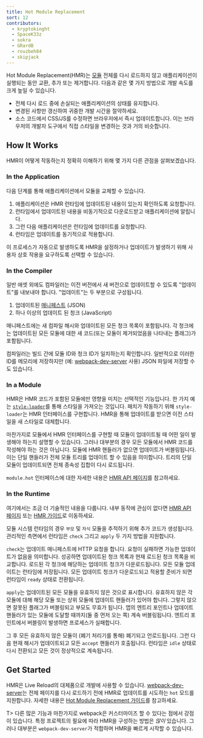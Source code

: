 ```yaml
---
title: Hot Module Replacement
sort: 12
contributors:
  - kryptokinght
  - SpaceK33z
  - sokra
  - GRardB
  - rouzbeh84
  - skipjack
---
```


Hot Module Replacement(HMR)는 [모듈](/concepts/modules/) 전체를 다시 로드하지 않고 애플리케이션이 실행되는 동안 교환, 추가 또는 제거합니다. 다음과 같은 몇 가지 방법으로 개발 속도를 크게 높일 수 있습니다.

- 전체 다시 로드 중에 손실되는 애플리케이션의 상태를 유지합니다.
- 변경된 사항만 갱신하여 귀중한 개발 시간을 절약하세요.
- 소스 코드에서 CSS/JS를 수정하면 브라우저에서 즉시 업데이트합니다. 이는 브라우저의 개발자 도구에서 직접 스타일을 변경하는 것과 거의 비슷합니다.

## How It Works

HMR이 어떻게 작동하는지 정확히 이해하기 위해 몇 가지 다른 관점을 살펴보겠습니다.

### In the Application

다음 단계를 통해 애플리케이션에서 모듈을 교체할 수 있습니다.

1. 애플리케이션은 HMR 런타임에 업데이트된 내용이 있는지 확인하도록 요청합니다.
2. 런타임에서 업데이트된 내용을 비동기적으로 다운로드받고 애플리케이션에 알립니다.
3. 그런 다음 애플리케이션은 런타임에 업데이트를 요청합니다.
4. 런타임은 업데이트를 동기적으로 적용합니다.

이 프로세스가 자동으로 발생하도록 HMR을 설정하거나 업데이트가 발생하기 위해 사용자 상호 작용을 요구하도록 선택할 수 있습니다.

### In the Compiler

일반 애셋 외에도 컴파일러는 이전 버전에서 새 버전으로 업데이트할 수 있도록 "업데이트"를 내보내야 합니다. "업데이트"는 두 부분으로 구성됩니다.

1. 업데이트된 [매니페스트](/concepts/manifest) (JSON)
2. 하나 이상의 업데이트 된 청크 (JavaScript)

매니페스트에는 새 컴파일 해시와 업데이트된 모든 청크 목록이 포함됩니다. 각 청크에는 업데이트된 모든 모듈에 대한 새 코드(또는 모듈이 제거되었음을 나타내는 플래그)가 포함됩니다.

컴파일러는 빌드 간에 모듈 ID와 청크 ID가 일치하는지 확인합니다. 일반적으로 이러한 ID를 메모리에 저장하지만 (예: [webpack-dev-server](/configuration/dev-server/) 사용) JSON 파일에 저장할 수도 있습니다.

### In a Module

HMR은 HMR 코드가 포함된 모듈에만 영향을 미치는 선택적인 기능입니다. 한 가지 예는 [`style-loader`](https://github.com/webpack-contrib/style-loader)를 통해 스타일을 가져오는 것입니다. 패치가 작동하기 위해 `style-loader`는 HMR 인터페이스를 구현합니다. HMR을 통해 업데이트를 받으면 이전 스타일을 새 스타일로 대체합니다.

마찬가지로 모듈에서 HMR 인터페이스를 구현할 때 모듈이 업데이트될 때 어떤 일이 발생해야 하는지 설명할 수 있습니다. 그러나 대부분의 경우 모든 모듈에서 HMR 코드를 작성해야 하는 것은 아닙니다. 모듈에 HMR 핸들러가 없으면 업데이트가 버블링됩니다. 이는 단일 핸들러가 전체 모듈 트리를 업데이트 할 수 있음을 의미합니다. 트리의 단일 모듈이 업데이트되면 전체 종속성 집합이 다시 로드됩니다.

`module.hot` 인터페이스에 대한 자세한 내용은 [HMR API 페이지](/api/hot-module-replacement)를 참고하세요.

### In the Runtime

여기에서는 조금 더 기술적인 내용을 다룹니다. 내부 동작에 관심이 없다면 [HMR API 페이지](/api/hot-module-replacement) 또는 [HMR 가이드](/guides/hot-module-replacement)로 이동하세요.

모듈 시스템 런타임의 경우 `부모` 및 `자식` 모듈을 추적하기 위해 추가 코드가 생성됩니다. 관리적인 측면에서 런타임은 `check` 그리고 `apply` 두 가지 방법을 지원합니다.

`check`는 업데이트 매니페스트에 HTTP 요청을 합니다. 요청이 실패하면 가능한 업데이트가 없음을 의미합니다. 성공하면 업데이트된 청크 목록과 현재 로드된 청크 목록을 비교합니다. 로드된 각 청크에 해당하는 업데이트 청크가 다운로드됩니다. 모든 모듈 업데이트는 런타임에 저장됩니다. 모든 업데이트 청크가 다운로드되고 적용할 준비가 되면 런타임이 `ready` 상태로 전환됩니다.

`apply`는 업데이트된 모든 모듈을 유효하지 않은 것으로 표시합니다. 유효하지 않은 각 모듈에 대해 해당 모듈 또는 상위 모듈에 업데이트 핸들러가 있어야 합니다. 그렇지 않으면 잘못된 플래그가 버블링되고 부모도 무효가 됩니다. 앱의 엔트리 포인트나 업데이트 핸들러가 있는 모듈에 도달할 때까지(둘 중 먼저 오는 쪽) 계속 버블링됩니다. 엔트리 포인트에서 버블링이 발생하면 프로세스가 실패합니다.

그 후 모든 유효하지 않은 모듈이 (폐기 처리기를 통해) 폐기되고 언로드됩니다. 그런 다음 현재 해시가 업데이트되고 모든 `accept` 핸들러가 호출됩니다. 런타임은 `idle` 상태로 다시 전환되고 모든 것이 정상적으로 계속됩니다.

## Get Started

HMR은 Live Reload의 대체품으로 개발에 사용할 수 있습니다. [webpack-dev-server](/configuration/dev-server/)는 전체 페이지를 다시 로드하기 전에 HMR로 업데이트를 시도하는 `hot` 모드를 지원합니다. 자세한 내용은 [Hot Module Replacement 가이드](/guides/hot-module-replacement)를 참고하세요.

T> 다른 많은 기능과 마찬가지로 webpack은 커스터마이즈 할 수 있다는 점에서 강점이 있습니다. 특정 프로젝트의 필요에 따라 HMR을 구성하는 방법은 _많이_ 있습니다. 그러나 대부분은 `webpack-dev-server`가 적합하며 HMR을 빠르게 시작할 수 있습니다.
